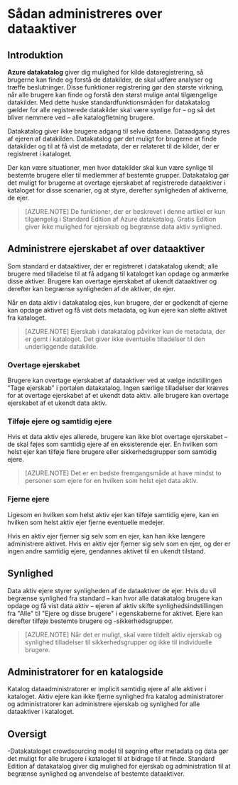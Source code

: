 <properties
   pageTitle="Sådan administreres Dataaktiver | Microsoft Azure"
   description="Vejledning til artikel fremhævning af hvordan du styrer synlighed og ejerskabet af dataaktiver registreret i Azure datakatalog."
   services="data-catalog"
   documentationCenter=""
   authors="steelanddata"
   manager="NA"
   editor=""
   tags=""/>
<tags
   ms.service="data-catalog"
   ms.devlang="NA"
   ms.topic="article"
   ms.tgt_pltfrm="NA"
   ms.workload="data-catalog"
   ms.date="10/04/2016"
   ms.author="maroche"/>


# <a name="how-to-manage-data-assets"></a>Sådan administreres over dataaktiver

## <a name="introduction"></a>Introduktion

**Azure datakatalog** giver dig mulighed for kilde dataregistrering, så brugerne kan finde og forstå de datakilder, de skal udføre analyser og træffe beslutninger. Disse funktioner registrering gør den største virkning, når alle brugere kan finde og forstå den størst mulige antal tilgængelige datakilder. Med dette huske standardfunktionsmåden for datakatalog gælder for alle registrerede datakilder skal være synlige for – og så det bliver nemmere ved – alle katalogfletning brugere.

Datakatalog giver ikke brugere adgang til selve dataene. Dataadgang styres af ejeren af datakilden. Datakatalog gør det muligt for brugerne at finde datakilder og til at få vist de metadata, der er relateret til de kilder, der er registreret i kataloget.

Der kan være situationer, men hvor datakilder skal kun være synlige til bestemte brugere eller til medlemmer af bestemte grupper. Datakatalog gør det muligt for brugerne at overtage ejerskabet af registrerede dataaktiver i kataloget for disse scenarier, og at styre, derefter synligheden af aktiverne, de ejer.

> [AZURE.NOTE] De funktioner, der er beskrevet i denne artikel er kun tilgængelig i Standard Edition af Azure datakatalog. Gratis Edition giver ikke mulighed for ejerskab og begrænse data aktiv synlighed.

## <a name="managing-ownership-of-data-assets"></a>Administrere ejerskabet af over dataaktiver
Som standard er dataaktiver, der er registreret i datakatalog ukendt; alle brugere med tilladelse til at få adgang til kataloget kan opdage og anmærke disse aktiver. Brugere kan overtage ejerskabet af ukendt dataaktiver og derefter kan begrænse synligheden af de aktiver, de ejer.

Når en data aktiv i datakatalog ejes, kun brugere, der er godkendt af ejerne kan opdage aktivet og få vist dets metadata, og kun ejere kan slette aktivet fra kataloget.

> [AZURE.NOTE] Ejerskab i datakatalog påvirker kun de metadata, der er gemt i kataloget. Det giver ikke eventuelle tilladelser til den underliggende datakilde.

### <a name="taking-ownership"></a>Overtage ejerskabet
Brugere kan overtage ejerskabet af dataaktiver ved at vælge indstillingen "Tage ejerskab" i portalen datakatalog. Ingen særlige tilladelser der kræves for at overtage ejerskabet af et ukendt data aktiv. alle brugere kan overtage ejerskabet af et ukendt data aktiv.

### <a name="adding-owners-and-co-owners"></a>Tilføje ejere og samtidig ejere
Hvis et data aktiv ejes allerede, brugere kan ikke blot overtage ejerskabet – de skal føjes som samtidig ejere af en eksisterende ejer. En hvilken som helst ejer kan tilføje flere brugere eller sikkerhedsgrupper som samtidig ejere.

> [AZURE.NOTE] Det er en bedste fremgangsmåde at have mindst to personer som ejere for en hvilken som helst ejet data aktiv.

### <a name="removing-owners"></a>Fjerne ejere
Ligesom en hvilken som helst aktiv ejer kan tilføje samtidig ejere, kan en hvilken som helst aktiv ejer fjerne eventuelle medejer.

Hvis en aktiv ejer fjerner sig selv som en ejer, kan han ikke længere administrere aktivet. Hvis en aktiv ejer fjerner sig selv som en ejer, og der er ingen andre samtidig ejere, gendannes aktivet til en ukendt tilstand.

## <a name="visibility"></a>Synlighed
Data aktiv ejere styrer synligheden af de dataaktiver de ejer. Hvis du vil begrænse synlighed fra standard – kan hvor alle datakatalog brugere kan opdage og få vist data aktiv – ejeren af aktiv skifte synlighedsindstillingen fra "Alle" til "Ejere og disse brugere" i egenskaberne for aktivet. Ejere kan derefter tilføje bestemte brugere og -sikkerhedsgrupper.

> [AZURE.NOTE] Når det er muligt, skal være tildelt aktiv ejerskab og synlighed tilladelser til sikkerhedsgrupper og ikke til individuelle brugere.

## <a name="catalog-administrators"></a>Administratorer for en katalogside
Katalog dataadministratorer er implicit samtidig ejere af alle aktiver i kataloget. Aktiv ejere kan ikke fjerne synlighed fra katalog administratorer og administratorer kan administrere ejerskab og synlighed for alle dataaktiver i kataloget.

## <a name="summary"></a>Oversigt
-Datakataloget crowdsourcing model til søgning efter metadata og data gør det muligt for alle brugere i kataloget til at bidrage til at finde. Standard Edition af datakatalog giver dig mulighed for ejerskab og administration til at begrænse synlighed og anvendelse af bestemte dataaktiver.
